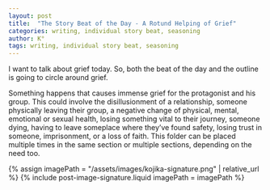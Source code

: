 ```yaml
---
layout: post
title:  "The Story Beat of the Day - A Rotund Helping of Grief"
categories: writing, individual story beat, seasoning
author: K°
tags: writing, individual story beat, seasoning
---
```

I want to talk about grief today. So, both the beat of the day and the outline is going to circle around grief.

Something happens that causes immense grief for the protagonist and his group. This could involve the disillusionment of a relationship, someone physically leaving their group, a negative change of physical, mental, emotional or sexual health, losing something vital to their journey, someone dying, having to leave someplace where they’ve found safety, losing trust in someone, imprisonment, or a loss of faith. This folder can be placed multiple times in the same section or multiple sections, depending on the need too.

<!-- signature -->
{% assign imagePath = "/assets/images/kojika-signature.png" | relative_url %}
{% include post-image-signature.liquid imagePath = imagePath %}